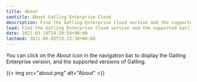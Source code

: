 ```yaml
---
title: About
seotitle: About Gatling Enterprise Cloud
description: Find the Gatling Enterprise Cloud version and the supported Gatling versions.
lead: Find the Gatling Enterprise Cloud version and the supported Gatling versions.
date: 2021-03-10T14:29:59+00:00
lastmod: 2021-08-05T13:13:30+00:00
---
```


You can click on the About icon in the navigation bar to display the Gatling Enterprise version, and the supported versions of Gatling.

{{< img src="about.png" alt="About" >}}

